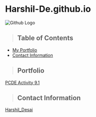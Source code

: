 # Harshil-De.github.io
![Github Logo](https://github.githubassets.com/images/modules/logos_page/Octocat.png "Github logo - markdown")

>## Table of Contents
* [My Portfolio](#portfolio)
* [Contact Information](#contact)

<a class="anchor" id="portfolio"></a>
>## Portfolio
[PCDE Activity 9.1](https://harshil-de.github.io/PCDE-Activity-9.1/)


<a class="anchor" id="contact"></a>
>## Contact Information
[Harshil_Desai](https://www.linkedin.com/in/harshil-desai-bb616523)
